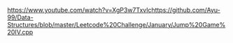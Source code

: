 https://www.youtube.com/watch?v=XgP3w7Txvlc
​
https://github.com/Ayu-99/Data-Structures/blob/master/Leetcode%20Challenge/January/Jump%20Game%20IV.cpp